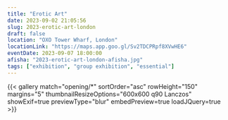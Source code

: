```yaml
---
title: "Erotic Art"
date: 2023-09-02 21:05:56
slug: 2023-erotic-art-london
draft: false
location: "OXO Tower Wharf, London"
locationLink: "https://maps.app.goo.gl/Sv2TDCPRpf8XVwHE6"
eventDate: 2023-09-07 18:00:00
afisha: "2023-erotic-art-london-afisha.jpg"
tags: ["exhibition", "group exhibition", "essential"]
---
```


{{< gallery match="opening/*" sortOrder="asc" rowHeight="150" margins="5" thumbnailResizeOptions="600x600 q90 Lanczos" showExif=true previewType="blur" embedPreview=true loadJQuery=true >}}
